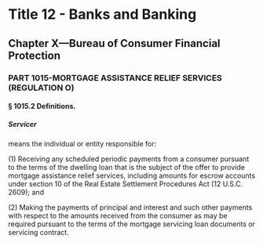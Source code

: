 
# Title 12 - Banks and Banking
## Chapter X—Bureau of Consumer Financial Protection
### PART 1015-MORTGAGE ASSISTANCE RELIEF SERVICES (REGULATION O)
#### § 1015.2 Definitions.
##### Servicer

means the individual or entity responsible for:

(1) Receiving any scheduled periodic payments from a consumer pursuant to the terms of the dwelling loan that is the subject of the offer to provide mortgage assistance relief services, including amounts for escrow accounts under section 10 of the Real Estate Settlement Procedures Act (12 U.S.C. 2609); and

(2) Making the payments of principal and interest and such other payments with respect to the amounts received from the consumer as may be required pursuant to the terms of the mortgage servicing loan documents or servicing contract.
